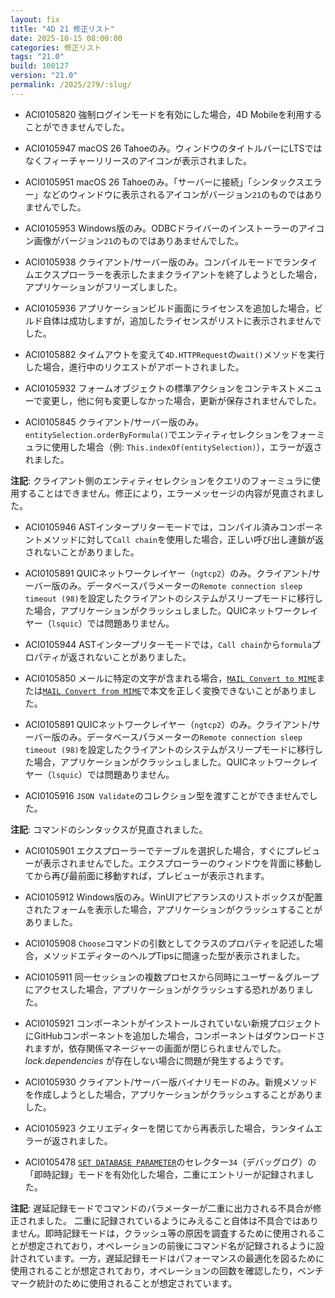 ```yaml
---
layout: fix
title: "4D 21 修正リスト"
date: 2025-10-15 08:00:00
categories: 修正リスト
tags: "21.0"
build: 100127
version: "21.0"
permalink: /2025/279/:slug/
---
```


* ACI0105820 強制ログインモードを有効にした場合，4D Mobileを利用することができませんでした。

* ACI0105947 macOS 26 Tahoeのみ。ウィンドウのタイトルバーにLTSではなくフィーチャーリリースのアイコンが表示されました。

* ACI0105951 macOS 26 Tahoeのみ。「サーバーに接続」「シンタックスエラー」などのウィンドウに表示されるアイコンがバージョン`21`のものではありませんでした。

* ACI0105953 Windows版のみ。ODBCドライバーのインストーラーのアイコン画像がバージョン`21`のものではありあませんでした。

* ACI0105938 クライアント/サーバー版のみ。コンパイルモードでランタイムエクスプローラーを表示したままクライアントを終了しようとした場合，アプリケーションがフリーズしました。

* ACI0105936 アプリケーションビルド画面にライセンスを追加した場合，ビルド自体は成功しますが，追加したライセンスがリストに表示されませんでした。

* ACI0105882 タイムアウトを変えて`4D.HTTPRequest`の`wait()`メソッドを実行した場合，進行中のリクエストがアボートされました。

* ACI0105932 フォームオブジェクトの標準アクションをコンテキストメニューで変更し，他に何も変更しなかった場合，更新が保存されませんでした。

* ACI0105845 クライアント/サーバー版のみ。`entitySelection.orderByFormula()`でエンティティセレクションをフォーミュラに使用した場合（例: `This.indexOf(entitySelection)`），エラーが返されました。

**注記**: クライアント側のエンティティセレクションをクエリのフォーミュラに使用することはできません。修正により，エラーメッセージの内容が見直されました。

* ACI0105946 ASTインタープリターモードでは，コンパイル済みコンポーネントメソッドに対して`Call chain`を使用した場合，正しい呼び出し連鎖が返されないことがありました。

* ACI0105891 QUICネットワークレイヤー（`ngtcp2`）のみ。クライアント/サーバー版のみ。データベースパラメーターの`Remote connection sleep timeout (98)`を設定したクライアントのシステムがスリープモードに移行した場合，アプリケーションがクラッシュしました。QUICネットワークレイヤー（`lsquic`）では問題ありません。

* ACI0105944 ASTインタープリターモードでは，`Call chain`から`formula`プロパティが返されないことがありました。

* ACI0105850 メールに特定の文字が含まれる場合，[`MAIL Convert to MIME`](https://developer.4d.com/docs/ja/commands/mail-convert-to-mime)または[`MAIL Convert from MIME`](https://developer.4d.com/docs/ja/commands/mail-convert-from-mime)で本文を正しく変換できないことがありました。

* ACI0105891 QUICネットワークレイヤー（`ngtcp2`）のみ。クライアント/サーバー版のみ。データベースパラメーターの`Remote connection sleep timeout (98)`を設定したクライアントのシステムがスリープモードに移行した場合，アプリケーションがクラッシュしました。QUICネットワークレイヤー（`lsquic`）では問題ありません。

* ACI0105916 `JSON Validate`のコレクション型を渡すことができませんでした。

**注記**: コマンドのシンタックスが見直されました。

* ACI0105901 エクスプローラーでテーブルを選択した場合，すぐにプレビューが表示されませんでした。エクスプローラーのウィンドウを背面に移動してから再び最前面に移動すれば，プレビューが表示されます。

* ACI0105912 Windows版のみ。WinUIアピアランスのリストボックスが配置されたフォームを表示した場合，アプリケーションがクラッシュすることがありました。

* ACI0105908 `Choose`コマンドの引数としてクラスのプロパティを記述した場合，メソッドエディターのヘルプTipsに間違った型が表示されました。

* ACI0105911 同一セッションの複数プロセスから同時にユーザー＆グループにアクセスした場合，アプリケーションがクラッシュする恐れがありました。

* ACI0105921 コンポーネントがインストールされていない新規プロジェクトにGitHubコンポーネントを追加した場合，コンポーネントはダウンロードされますが，依存関係マネージャーの画面が閉じられませんでした。*lock.dependencies* が存在しない場合に問題が発生するようです。 

* ACI0105930 クライアント/サーバー版バイナリモードのみ。新規メソッドを作成しようとした場合，アプリケーションがクラッシュすることがありました。

* ACI0105923 クエリエディターを閉じてから再表示した場合，ランタイムエラーが返されました。

* ACI0105478 [`SET DATABASE PARAMETER`](https://developer.4d.com/docs/ja/commands/set-database-parameter)のセレクター`34`（デバッグログ）の「即時記録」モードを有効化した場合，二重にエントリーが記録されました。

**注記**: 遅延記録モードでコマンドのパラメーターが二重に出力される不具合が修正されました。
二重に記録されているようにみえること自体は不具合ではありません。即時記録モードは，クラッシュ等の原因を調査するために使用されることが想定されており，オペレーションの前後にコマンド名が記録されるように設計されています。一方，遅延記録モードはパフォーマンスの最適化を図るために使用されることが想定されており，オペレーションの回数を確認したり，ベンチマーク統計のために使用されることが想定されています。